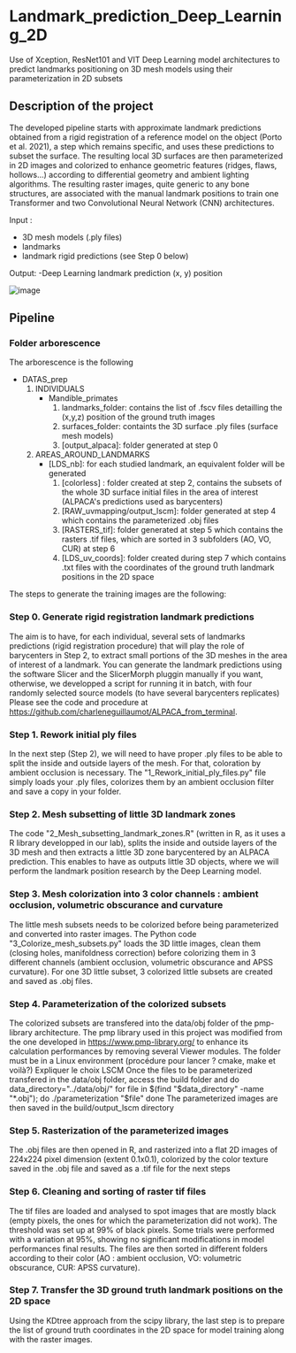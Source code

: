 # Landmark_prediction_Deep_Learning_2D
Use of Xception, ResNet101 and VIT Deep Learning model architectures to predict landmarks positioning on 3D mesh models using their parameterization in 2D subsets 

## Description of the project 
The developed pipeline starts with approximate landmark predictions obtained from a rigid registration of a reference model on the object (Porto et al. 2021), a step which remains specific, and uses these predictions to subset the surface. The resulting local 3D surfaces are then parameterized in 2D images and colorized to enhance geometric features (ridges, flaws, hollows…) according to differential geometry and ambient lighting algorithms. The resulting raster images, quite generic to any bone structures, are associated with the manual landmark positions to train one Transformer and two Convolutional Neural Network (CNN) architectures. 

Input : 
- 3D mesh models (.ply files)
- landmarks
- landmark rigid predictions (see Step 0 below)

Output: 
-Deep Learning landmark prediction (x, y) position 

![image](https://github.com/user-attachments/assets/05bc907f-c3a5-481a-8717-97cd86f29daf)


## Pipeline 
### Folder arborescence 
The arborescence is the following 
* DATAS_prep
	1. INDIVIDUALS
		* Mandible_primates
			1. landmarks_folder: contains the list of .fscv files detailling the (x,y,z) position of the ground truth images
			2. surfaces_folder: containts the 3D surface .ply files (surface mesh models)
			3. [output_alpaca]: folder generated at step 0
	2. AREAS_AROUND_LANDMARKS
		* [LDS_nb]: for each studied landmark, an equivalent folder will be generated
			1. [colorless] : folder created at step 2, contains the subsets of the whole 3D surface initial files in the area of interest (ALPACA's predictions used as barycenters)
			2. [RAW_uvmapping/output_lscm]: folder generated at step 4 which contains the parameterized .obj files
			3. [RASTERS_tif]: folder generated at step 5 which contains the rasters .tif files, which are sorted in 3 subfolders (AO, VO, CUR) at step 6
			4. [LDS_uv_coords]: folder created during step 7 which contains .txt files with the coordinates of the ground truth landmark positions in the 2D space

The steps to generate the training images are the following: 
 
### Step 0. Generate rigid registration landmark predictions 
The aim is to have, for each individual, several sets of landmarks predictions (rigid registration procedure) that will play the role of barycenters in Step 2, to extract small portions of the 3D meshes in the area of interest of a landmark.
You can generate the landmark predictions using the software Slicer and the SlicerMorph pluggin manually if you want, 
otherwise, we developped a script for running it in batch, with four randomly selected source models (to have several barycenters replicates)
Please see the code and procedure at https://github.com/charleneguillaumot/ALPACA_from_terminal.

### Step 1. Rework initial ply files 
In the next step (Step 2), we will need to have proper .ply files to be able to split the inside and outside layers of the mesh. For that, coloration by ambient occlusion is necessary. 
The "1_Rework_initial_ply_files.py" file simply loads your .ply files, colorizes them by an ambient occlusion filter and save a copy in your folder.

### Step 2. Mesh subsetting of little 3D landmark zones
The code "2_Mesh_subsetting_landmark_zones.R" (written in R, as it uses a R library developped in our lab), splits the inside and outside layers of the 3D mesh and then extracts a little 3D zone barycentered by an ALPACA prediction. 
This enables to have as outputs little 3D objects, where we will perform the landmark position research by the Deep Learning model. 

### Step 3. Mesh colorization into 3 color channels : ambient occlusion, volumetric obscurance and curvature 
The little mesh subsets needs to be colorized before being parameterized and converted into raster images. The Python code "3_Colorize_mesh_subsets.py" loads the 3D little images, clean them (closing holes, manifoldness correction) before colorizing them in 3 different channels (ambient occlusion, volumetric obscurance and APSS curvature). For one 3D little subset, 3 colorized little subsets are created and saved as .obj files. 

### Step 4. Parameterization of the colorized subsets 
The colorized subsets are transfered into the data/obj folder of the pmp-library architecture. The pmp library used in this project was modified from the one developed in https://www.pmp-library.org/ to enhance its calculation performances by removing several Viewer modules. The folder must be in a Linux environment (procédure pour lancer ? cmake, make et voilà?)
Expliquer le choix LSCM
Once the files to be parameterized transfered in the data/obj folder, access the build folder and do 
data_directory="../data/obj/"
for file in $(find "$data_directory" -name "*.obj"); do
	./parameterization "$file"
done
The parameterized images are then saved in the build/output_lscm directory 


### Step 5. Rasterization of the parameterized images
The .obj files are then opened in R, and rasterized into a flat 2D images of 224x224 pixel dimension (extent 0.1x0.1), colorized by the color texture saved in the .obj file and saved as a .tif file for the next steps 

### Step 6. Cleaning and sorting of raster tif files 
The tif files are loaded and analysed to spot images that are mostly black (empty pixels, the ones for which the parameterization did not work). The threshold was set up at 99% of black pixels. Some trials were performed with a variation at 95%, showing no significant modifications in model performances final results. The files are then sorted in  different folders according to their color (AO : ambient occlusion, VO: volumetric obscurance, CUR: APSS curvature).

### Step 7. Transfer the 3D ground truth landmark positions on the 2D space 
Using the KDtree approach from the scipy library, the last step is to prepare the list of ground truth coordinates in the 2D space for model training along with the raster images. 

